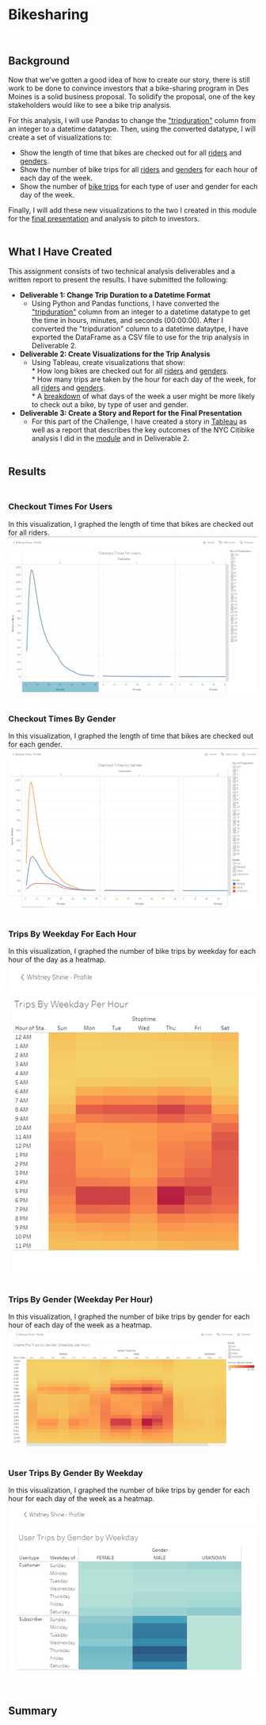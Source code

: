 # Bikesharing<br><br>

## Background<br>
Now that we've gotten a good idea of how to create our story, there is still work to be done to convince investors that a bike-sharing program in Des Moines is a solid business proposal. To solidify the proposal, one of the key stakeholders would like to see a bike trip analysis.

For this analysis, I will use Pandas to change the ["tripduration"](https://github.com/whitneyshine/bikesharing/blob/main/NYC_Citibike_Challenge.ipynb) column from an integer to a datetime datatype. Then, using the converted datatype, I will create a set of visualizations to:

   * Show the length of time that bikes are checked out for all [riders](https://public.tableau.com/profile/whitney.shine#!/vizhome/NYCCitibikeChallenge_16218973329460/CheckoutTimesforUsers) and [genders](https://public.tableau.com/profile/whitney.shine#!/vizhome/NYCCitibikeChallenge_16218973329460/CheckoutTimesbyGender).<br>
   * Show the number of bike trips for all [riders](https://public.tableau.com/profile/whitney.shine#!/vizhome/NYCCitibikeChallenge_16218973329460/TripsByWeekdayPerHour) and [genders](https://public.tableau.com/profile/whitney.shine#!/vizhome/NYCCitibikeChallenge_16218973329460/CreatetheTripsbyGenderWeekdayperHour) for each hour of each day of the week.<br>
   * Show the number of [bike trips](https://public.tableau.com/profile/whitney.shine#!/vizhome/NYCCitibikeChallenge_16218973329460/UserTripsbyGenderbyWeekday) for each type of user and gender for each day of the week.<br>
 
 Finally, I will add these new visualizations to the two I created in this module for the [final presentation](https://public.tableau.com/profile/whitney.shine#!/vizhome/NYCCitibikeChallenge_16218973329460/NYCChallengeStory?publish=yes) and analysis to pitch to investors.<br><br>
 
## What I Have Created<br>
This assignment consists of two technical analysis deliverables and a written report to present the results. I have submitted the following:

  * **Deliverable 1: Change Trip Duration to a Datetime Format**<br>
      *  Using Python and Pandas functions, I have converted the ["tripduration"](https://github.com/whitneyshine/bikesharing/blob/main/NYC_Citibike_Challenge.ipynb) column from an integer to a datetime datatype to get the time in hours, minutes, and seconds (00:00:00). After I converted the "tripduration" column to a datetime dataytpe, I have exported the DataFrame as a CSV file to use for the trip analysis in Deliverable 2.<br>
  * **Deliverable 2: Create Visualizations for the Trip Analysis**<br>
      *  Using Tableau, create visualizations that show:<br>
              * How long bikes are checked out for all [riders](https://public.tableau.com/profile/whitney.shine#!/vizhome/NYCCitibikeChallenge_16218973329460/CheckoutTimesforUsers) and [genders](https://public.tableau.com/profile/whitney.shine#!/vizhome/NYCCitibikeChallenge_16218973329460/CheckoutTimesbyGender).<br>
              * How many trips are taken by the hour for each day of the week, for all [riders](https://public.tableau.com/profile/whitney.shine#!/vizhome/NYCCitibikeChallenge_16218973329460/TripsByWeekdayPerHour) and [genders](https://public.tableau.com/profile/whitney.shine#!/vizhome/NYCCitibikeChallenge_16218973329460/CreatetheTripsbyGenderWeekdayperHour).<br>
              * A [breakdown](https://public.tableau.com/profile/whitney.shine#!/vizhome/NYCCitibikeChallenge_16218973329460/UserTripsbyGenderbyWeekday) of what days of the week a user might be more likely to check out a bike, by type of user and gender.<br>
  * **Deliverable 3: Create a Story and Report for the Final Presentation**<br>
      * For this part of the Challenge, I have created a story in [Tableau](https://public.tableau.com/profile/whitney.shine#!/vizhome/NYCCitibikeChallenge_16218973329460/NYCChallengeStory?publish=yes) as well as a report that describes the key outcomes of the NYC Citibike analysis I did in the [module](https://public.tableau.com/profile/whitney.shine#!/vizhome/Module14-NYCCitibike/NYCStory) and in Deliverable 2. <br><br>

## Results<br><br>

### Checkout Times For Users<br>
In this visualization, I graphed the length of time that bikes are checked out for all riders.<br>
![checkout_times_for_users](checkout_times_for_users.png)<br><br>

### Checkout Times By Gender<br>
In this visualization, I graphed the length of time that bikes are checked out for each gender.<br>
![checkout_times_by_gender](checkout_times_by_gender.png)<br><br>

### Trips By Weekday For Each Hour<br>
In this visualization, I graphed the number of bike trips by weekday for each hour of the day as a heatmap.<br>
![trips_by_weekday_per_hour](trips_by_weekday_per_hour.png)<br><br>

### Trips By Gender (Weekday Per Hour)<br>
In this visualization, I graphed the number of bike trips by gender for each hour of each day of the week as a heatmap.<br>
![trips_by_gender_weekday_per_hour](trips_by_gender_weekday_per_hour.png)<br><br>

### User Trips By Gender By Weekday<br>
In this visualization, I graphed the number of bike trips by gender for each hour for each day of the week as a heatmap.<br>
![user_trips_by_gender_by_weekday](user_trips_by_gender_by_weekday.png)<br><br>



### 

## Summary

